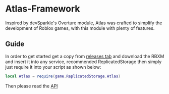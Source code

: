 # Atlas-Framework
Inspired by devSparkle's Overture module, Atlas was crafted to simplify the development of Roblox games, with this module with plenty of features.

## Guide

In order to get started get a copy from [releases tab](https://github.com/SCPFBluesky/Atlas-Framework/releases/tag/Atlas) and download the RBXM and insert it into any service, recommended ReplicatedStorage
then simply just require it into your script as shown below:
```lua
local Atlas = require(game.ReplicatedStorage.Atlas)
```
Then please read the [API](https://scpfbluesky.github.io/AtlasFramework/api/Atlas)

